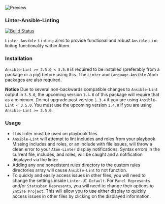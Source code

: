 ![Preview](https://raw.githubusercontent.com/mschuchard/linter-ansible-linting/master/linter_ansible_linting.png)

### Linter-Ansible-Linting
[![Build Status](https://travis-ci.org/mschuchard/linter-ansible-linting.svg?branch=master)](https://travis-ci.org/mschuchard/linter-ansible-linting)

`Linter-Ansible-Linting` aims to provide functional and robust `Ansible-Lint` linting functionality within Atom.

### Installation
`Ansible-Lint >= 2.5.0 < 3.5.0` is required to be installed (preferably from a package or a pip) before using this. The `Linter` and `Language-Ansible` Atom packages are also required.

**Notice** Due to several non-backwards compatible changes to `Ansible-Lint` output in `3.5.0`, the upcoming version `1.4.0` of this package will require that as a minimum. Do not upgrade past version `1.3.4` if you are using `Ansible-Lint < 3.5.0`. You must use the upcoming version `1.4.0` if you are using `Ansible-Lint >= 3.5.0`.

### Usage
- This linter must be used on playbook files.
- `Ansible-Lint` will attempt to lint includes and roles from your playbook. Missing includes and roles, or an include with file issues, will throw a clean error to your `Atom-Linter` display notifications. Syntax errors in the current file, includes, and roles, will be caught and a notification displayed via the linter.
- Adding any one nonexistent rules directory to the custom rules directories array will cause `Ansible-Lint` to not function.
- To quickly and easily access issues in other files, you will need to change the settings inside `Linter-UI-Default`. For `Panel Represents` and/or `Statusbar Represents`, you will need to change their options to `Entire Project`. This will allow you to use either display to quickly access issues in other files by clicking on the displayed information.
